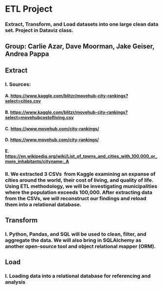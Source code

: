 # ETL Project
### Extract, Transform, and Load datasets into one large clean data set. Project in Dataviz class.


## Group: Carlie Azar, Dave Moorman, Jake Geiser, Andrea Pappa

## Extract 
### I. Sources:
#### A. https://www.kaggle.com/blitzr/movehub-city-rankings?select=cities.csv
#### B. https://www.kaggle.com/blitzr/movehub-city-rankings?select=movehubcostofliving.csv
#### C. https://www.movehub.com/city-rankings/
#### D. https://www.movehub.com/city-rankings/
#### E. https://en.wikipedia.org/wiki/List_of_towns_and_cities_with_100,000_or_more_inhabitants/cityname:_A

### II. We extracted 3 CSVs  from Kaggle examining an expanse of cities around the world, their cost of living, and quality of life. Using ETL methodology, we will be investigating municipalities where the population exceeds 100,000. After extracting data from the CSVs, we will reconstruct our findings and reload them into a relational database.  

## Transform 
### I. Python, Pandas, and SQL will be used to clean, filter, and aggregate the data. We will also bring in SQLAlchemy as another open-source tool and object relational mapper (ORM).

## Load 
### I. Loading data into a relational database for referencing and analysis

